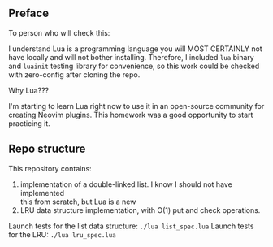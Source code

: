 ## Preface

To person who will check this:  

I understand Lua is a programming language you will MOST CERTAINLY not 
have locally and will not bother installing. Therefore, I included 
`lua` binary and `luainit` testing library for convenience, so this work
could be checked with zero-config after cloning the repo. 

Why Lua???

I'm starting to learn Lua right now to use it in an open-source community 
for creating Neovim plugins. This homework was a good opportunity to start 
practicing it. 


## Repo structure

This repository contains:
1. implementation of a double-linked list. I know I should not have implemented  
this from scratch, but Lua is a new 
2. LRU data structure implementation, with O(1) put and check operations.  


Launch tests for the list data structure:
`./lua list_spec.lua`
Launch tests for the LRU:
`./lua lru_spec.lua`
